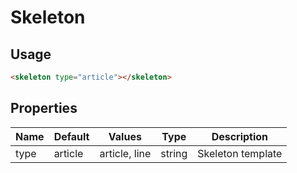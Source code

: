 # Skeleton

## Usage

```html
<skeleton type="article"></skeleton>
```

## Properties

| Name | Default | Values        | Type   | Description       |
|------|---------|---------------|--------|-------------------|
| type | article | article, line | string | Skeleton template |
